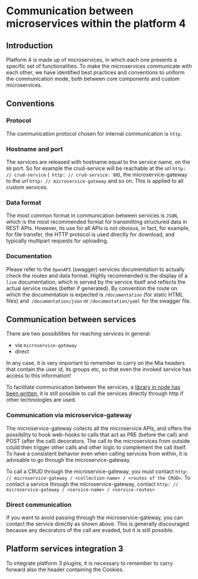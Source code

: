 # Communication between microservices within the platform 4

## Introduction
Platform 4 is made up of microservices, in which each one presents a specific set of functionalities. To make the microservices communicate with each other, we have identified best practices and conventions to uniform the communication mode, both between core components and custom microservices.

## Conventions

### Protocol
The communication protocol chosen for internal communication is `http`.

### Hostname and port
The services are released with hostname equal to the service name, on the `80` port. So for example the crud-service will be reachable at the url `http: // crud-service` (` http: // crud-service: 80`), the microservice-gateway to the url `http: // microservice-gateway` and so on. This is applied to all custom services.

### Data format
The most common format in communication between services is `JSON`, which is the most recommended format for transmitting structured data in REST APIs.
However, its use for all APIs is not obvious, in fact, for example, for file transfer, the HTTP protocol is used directly for download, and typically multipart requests for uploading.

### Documentation
Please refer to the `OpenAPI` (swagger) services documentation to actually check the routes and data format. Highly recommended is the display of a `live` documentation, which is served by the service itself and reflects the actual service routes (better if generated). By convention the route on which the documentation is expected is `/documentation` (for static HTML files) and` /documentation/json` or `/documentation/yaml` for the swagger file.

## Communication between services
There are two possibilities for reaching services in general:


- via `microservice-gateway`
- direct

In any case, it is very important to remember to carry on the Mia headers that contain the user id, its groups etc, so that even the invoked service has access to this information!

To facilitate communication between the services, a [library in node has been written](plugin_baas_4.md), it is still possible to call the services directly through http if other technologies are used.

### Communication via microservice-gateway
The microservice-gateway collects all the microservice APIs, and offers the possibility to hook web-hooks to calls that act as PRE (before the call) and POST (after the call) decorators. The call to the microservices from outside could then trigger other calls and other logic to complement the call itself. To have a consistent behavior even when calling services from within, it is advisable to go through the microservice-gateway.

To call a CRUD through the microservice-gateway, you must contact `http: // microservice-gateway / <collection-name> / <routes of the CRUD>`.
To contact a service through the microservice-gateway, contact `http: // microservice-gateway / <service-name> / <service-routes>`

### Direct communication
If you want to avoid passing through the microservice-gateway, you can contact the service directly as shown above. This is generally discouraged because any decorators of the call are evaded, but it is still possible.

## Platform services integration 3
To integrate platform 3 plugins, it is necessary to remember to carry forward also the header containing the Cookies.

